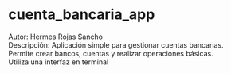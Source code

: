 # cuenta_bancaria_app
Autor: Hermes Rojas Sancho  
Descripción: Aplicación simple para gestionar cuentas bancarias.  
Permite crear bancos, cuentas y realizar operaciones básicas.  
Utiliza una interfaz en terminal  
